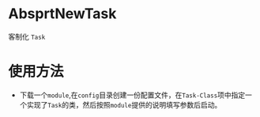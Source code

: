 # AbsprtNewTask

客制化 `Task`

# 使用方法

* 下载一个`module`,在`config`目录创建一份配置文件，在`Task-Class`项中指定一个实现了`Task`的类，然后按照`module`提供的说明填写参数后启动。